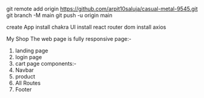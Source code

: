 

git remote add origin https://github.com/arpit10saluja/casual-metal-9545.git
git branch -M main
git push -u origin main

create App
install chakra UI
install react router dom
install axios


My Shop
The web page is fully responsive 
page:-
1. landing page
2. login page
3. cart page
components:-
1. Navbar
2. product
3. All Routes
4. Footer

